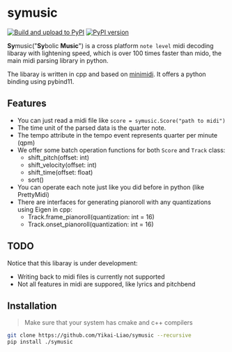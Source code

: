 # symusic
[![Build and upload to PyPI](https://github.com/Yikai-Liao/symusic/actions/workflows/wheel.yml/badge.svg?branch=main)](https://github.com/Yikai-Liao/symusic/actions/workflows/wheel.yml) [![PyPI version](https://badge.fury.io/py/symusic.svg)](https://badge.fury.io/py/symusic)

**Sy**music("**Sy**bolic **Music**") is a cross platform `note level` midi decoding libaray with lightening speed, which is over 100 times faster than mido, the main midi parsing library in python.

The libaray is written in cpp and based on [minimidi](https://github.com/lzqlzzq/minimidi/tree/main). It offers a python binding using pybind11.

## Features

* You can just read a midi file like `score = symusic.Score("path to midi")`
* The time unit of the parsed data is the quarter note.
* The tempo attribute in the tempo event represents quarter per minute (qpm)
* We offer some batch operation functions for both `Score` and `Track` class:
  * shift_pitch(offset: int)
  * shift_velocity(offset: int)
  * shift_time(offset: float)
  * sort()
* You can operate each note just like you did before in python (like PrettyMidi)
* There are interfaces for generating pianoroll with any quantizations using Eigen in cpp:
  * Track.frame_pianoroll(quantization: int = 16)
  * Track.onset_pianoroll(quantization: int = 16)

## TODO

Notice that this libaray is under development:

* Writing back to midi files is currently not supported
* Not all features in midi are suppored, like lyrics and pitchbend

## Installation

> Make sure that your system has cmake and c++ compilers

```bash
git clone https://github.com/Yikai-Liao/symusic --recursive
pip install ./symusic
```

